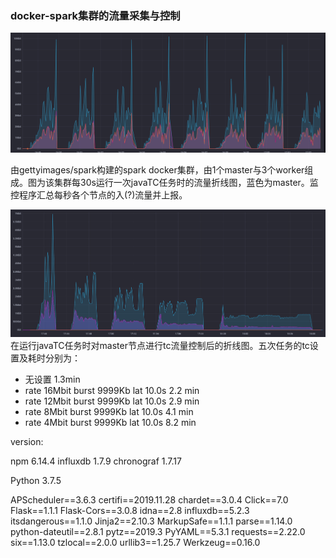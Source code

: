 ### docker-spark集群的流量采集与控制



![1](./misc/image/1.png)

由gettyimages/spark构建的spark docker集群，由1个master与3个worker组成。图为该集群每30s运行一次javaTC任务时的流量折线图，蓝色为master。监控程序汇总每秒各个节点的入(?)流量并上报。

![2](./misc/image/2.png)
在运行javaTC任务时对master节点进行tc流量控制后的折线图。五次任务的tc设置及耗时分别为：
* 无设置 1.3min
* rate 16Mbit burst 9999Kb lat 10.0s 2.2 min
* rate 12Mbit burst 9999Kb lat 10.0s  2.9 min
* rate 8Mbit burst 9999Kb lat 10.0s   4.1 min
* rate 4Mbit burst 9999Kb lat 10.0s   8.2 min

version:

npm 6.14.4
influxdb 1.7.9
chronograf 1.7.17

Python 3.7.5

APScheduler==3.6.3
certifi==2019.11.28
chardet==3.0.4
Click==7.0
Flask==1.1.1
Flask-Cors==3.0.8
idna==2.8
influxdb==5.2.3
itsdangerous==1.1.0
Jinja2==2.10.3
MarkupSafe==1.1.1
parse==1.14.0
python-dateutil==2.8.1
pytz==2019.3
PyYAML==5.3.1
requests==2.22.0
six==1.13.0
tzlocal==2.0.0
urllib3==1.25.7
Werkzeug==0.16.0

